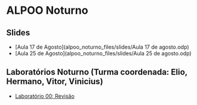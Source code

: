 # ALPOO Noturno


## Slides

* [Aula 17 de Agosto](alpoo_noturno_files/slides/Aula 17 de agosto.odp)
* [Aula 25 de Agosto](alpoo_noturno_files/slides/Aula 25 de agosto.odp)

## Laboratórios Noturno (Turma coordenada: Elio, Hermano, Vitor, Vinicius)

* [Laboratório 00: Revisão](alpoo_noturno_files/noturno/labs/00/lab00.md)
